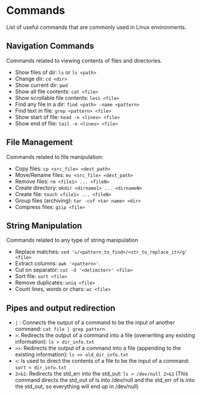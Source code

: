 # Commands
List of useful commands that are commonly used in Linux environments.

## Navigation Commands
Commands related to viewing contents of files and directories.

* Show files of dir: `ls` or `ls <path>`
* Change dir: `cd <dir>`
* Show current dir: `pwd`
* Show all file contents: `cat <file>`
* Show scrollable file contents: `less <file>`
* Find any file in a dir: `find <path> -name <pattern>`
* Find text in file: `grep <pattern> <file>`
* Show start of file: `head -n <lines> <file>`
* Show end of file: `tail -n <lines> <file>`

## File Management
Commands related to file manipulation:

* Copy files: `cp <src_file> <dest_path>`
* Move/Rename files: `mv <src_file> <dest_path>`
* Remove files: `rm <file1> ... <fileN>`
* Create directory: `mkdir <dirname1> ... <dirnameN>`
* Create file: `touch <file1> ... <fileN>`
* Group files (archiving): `tar -cvf <tar name> <dir>`
* Compress files: `gzip <file>`

## String Manipulation
Commands related to any type of string manipulation
* Replace matches: `sed 's/<pattern_to_find>/<str_to_replace_it>/g' <file>`
* Extract columns: `awk '<pattern>'`.
* Cut on separator: `cut -d '<delimiter>' <file>`
* Sort file: `sort <file>`
* Remove duplicates: `uniq <file>`
* Count lines, words or chars: `wc <file>`

## Pipes and output redirection
* `|` : Connects the output of a command to be the input of another command: `cat file | grep pattern`
* `>`: Redirects the output of a command into a file (overwriting any existing information): `ls > dir_info.txt`
* `>>`: Redirects the output of a command into a file (appending to the existing information): `ls >> old_dir_info.txt`
* `<`: Is used to direct the contents of a file to be the input of a command: `sort < dir_info.txt`
* `2>&1`: Redirects the std_err into the std_out: `ls > /dev/null 2>&1` (This command directs the std_out of ls into /dev/null and the std_err of ls into the std_out, so everything will end up in /dev/null)